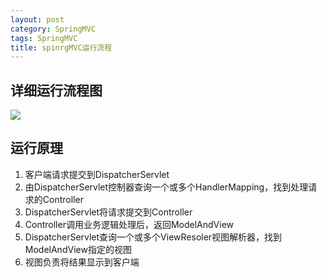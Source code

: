 ```yaml
---
layout: post
category: SpringMVC
tags: SpringMVC
title: spinrgMVC运行流程
---
```


## 详细运行流程图
![](https://i.imgur.com/fb03ryP.png)

## 运行原理

1. 客户端请求提交到DispatcherServlet
2. 由DispatcherServlet控制器查询一个或多个HandlerMapping，找到处理请求的Controller
3. DispatcherServlet将请求提交到Controller
4. Controller调用业务逻辑处理后，返回ModelAndView
5. DispatcherServlet查询一个或多个ViewResoler视图解析器，找到ModelAndView指定的视图
6. 视图负责将结果显示到客户端